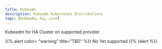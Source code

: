 ```yaml
---
title: Kubeadm
description: Kubeadm Kubernetes Distributions
tags: [Kubeadm, ha, core]
---
```


Kubeadm for HA Cluster on supported provider

{{% alert color= "warning" title="TBD" %}}
No Yet supported
{{% /alert %}}
